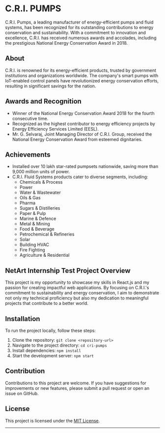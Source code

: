 # C.R.I. PUMPS

C.R.I. Pumps, a leading manufacturer of energy-efficient pumps and fluid systems, has been recognized for its outstanding contributions to energy conservation and sustainability. With a commitment to innovation and excellence, C.R.I. has received numerous awards and accolades, including the prestigious National Energy Conservation Award in 2018.

## About

C.R.I. is renowned for its energy-efficient products, trusted by government institutions and organizations worldwide. The company's smart pumps with IoT-enabled control panels have revolutionized energy conservation efforts, resulting in significant savings for the nation.

## Awards and Recognition

- Winner of the National Energy Conservation Award 2018 for the fourth consecutive time.
- Recognized as the highest contributor to energy efficiency projects by Energy Efficiency Services Limited (EESL).
- Mr. G. Selvaraj, Joint Managing Director of C.R.I. Group, received the National Energy Conservation Award from esteemed dignitaries.

## Achievements

- Installed over 10 lakh star-rated pumpsets nationwide, saving more than 9,000 million units of power.
- C.R.I. Fluid Systems products cater to diverse segments, including:
  - Chemicals & Process
  - Power
  - Water & Wastewater
  - Oils & Gas
  - Pharma
  - Sugars & Distilleries
  - Paper & Pulp
  - Marine & Defence
  - Metal & Mining
  - Food & Beverage
  - Petrochemical & Refineries
  - Solar
  - Building HVAC
  - Fire Fighting
  - Agriculture & Residential

## NetArt Internship Test Project Overview

This project is my opportunity to showcase my skills in React.js and my passion for creating impactful web applications. By focusing on C.R.I.'s commitment to sustainability and energy conservation, I aim to demonstrate not only my technical proficiency but also my dedication to meaningful projects that contribute to a better world.

## Installation

To run the project locally, follow these steps:

1. Clone the repository: `git clone <repository-url>`
2. Navigate to the project directory: `cd cri-pumps`
3. Install dependencies: `npm install`
4. Start the development server: `npm start`

## Contribution

Contributions to this project are welcome. If you have suggestions for improvements or new features, please submit a pull request or open an issue on GitHub.

## License

This project is licensed under the [MIT License](LICENSE).

---
